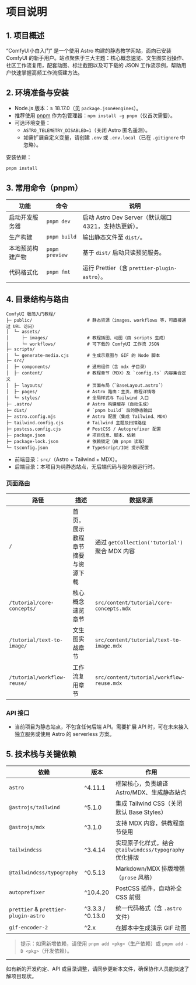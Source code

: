 ﻿# 项目说明

## 1. 项目概述
“ComfyUI小白入门” 是一个使用 Astro 构建的静态教学网站，面向已安装 ComfyUI 的新手用户。站点聚焦于三大主题：核心概念速览、文生图实战操作、社区工作流复用，配套动图、标注截图以及可下载的 JSON 工作流示例，帮助用户快速掌握高频工作流搭建方法。

## 2. 环境准备与安装
- Node.js 版本：≥ 18.17.0（见 `package.json#engines`）。
- 推荐使用 [pnpm](https://pnpm.io/) 作为包管理器：`npm install -g pnpm`（仅首次需要）。
- 可选环境变量：
  - `ASTRO_TELEMETRY_DISABLED=1`（关闭 Astro 匿名遥测）。
  - 如需扩展自定义变量，请创建 `.env` 或 `.env.local`（已在 `.gitignore` 中忽略）。

安装依赖：
```bash
pnpm install
```

## 3. 常用命令（pnpm）
| 功能 | 命令 | 说明 |
| ---- | ---- | ---- |
| 启动开发服务器 | `pnpm dev` | 启动 Astro Dev Server（默认端口 4321，支持热更新）。 |
| 生产构建 | `pnpm build` | 输出静态文件至 `dist/`。 |
| 本地预览构建产物 | `pnpm preview` | 基于 `dist/` 启动只读预览服务。 |
| 代码格式化 | `pnpm fmt` | 运行 Prettier（含 `prettier-plugin-astro`）。 |

## 4. 目录结构与路由
```
ComfyUI 极简入门教程/
├─ public/                     # 静态资源（images、workflows 等，可直接通过 URL 访问）
│  └─ assets/
│     ├─ images/               # 教程插图、动图（由 scripts 生成）
│     └─ workflows/            # 可下载的 ComfyUI 工作流 JSON
├─ scripts/
│  └─ generate-media.cjs       # 生成示意图与 GIF 的 Node 脚本
├─ src/
│  ├─ components/              # 通用组件（含 mdx 子目录）
│  ├─ content/                 # 教程章节（MDX）及 `config.ts` 内容集合定义
│  ├─ layouts/                 # 页面布局（`BaseLayout.astro`）
│  ├─ pages/                   # Astro 路由：主页、教程详情等
│  └─ styles/                  # 全局样式与 Tailwind 入口
├─ .astro/                     # Astro 构建缓存（自动生成）
├─ dist/                       # `pnpm build` 后的静态输出
├─ astro.config.mjs            # Astro 配置（集成 Tailwind、MDX）
├─ tailwind.config.cjs         # Tailwind 主题及扫描路径
├─ postcss.config.cjs          # PostCSS / Autoprefixer 配置
├─ package.json                # 项目信息、脚本、依赖
├─ package-lock.json           # 依赖锁定（由 pnpm 读取）
└─ tsconfig.json               # TypeScript/IDE 提示配置
```

- 前端目录：`src/`（Astro + Tailwind + MDX）。
- 后端目录：本项目为纯静态站点，无后端代码与服务器运行时。

### 页面路由
| 路径 | 描述 | 数据来源 |
| ---- | ---- | -------- |
| `/` | 首页，展示教程章节摘要与资源下载 | 通过 `getCollection('tutorial')` 聚合 MDX 内容 |
| `/tutorial/core-concepts/` | 核心概念速览章节 | `src/content/tutorial/core-concepts.mdx` |
| `/tutorial/text-to-image/` | 文生图实战章节 | `src/content/tutorial/text-to-image.mdx` |
| `/tutorial/workflow-reuse/` | 工作流复用章节 | `src/content/tutorial/workflow-reuse.mdx` |

### API 接口
- 当前项目为静态站点，不包含任何后端 API。需要扩展 API 时，可在未来接入独立服务或使用 Astro 的 serverless 方案。

## 5. 技术栈与关键依赖
| 依赖 | 版本 | 作用 |
| ---- | ---- | ---- |
| `astro` | ^4.11.1 | 框架核心，负责编译 Astro/MDX、生成静态站点 |
| `@astrojs/tailwind` | ^5.1.0 | 集成 Tailwind CSS（关闭默认 Base Styles） |
| `@astrojs/mdx` | ^3.1.0 | 支持 MDX 内容，供教程章节使用 |
| `tailwindcss` | ^3.4.14 | 实现原子化样式，结合 `@tailwindcss/typography` 优化排版 |
| `@tailwindcss/typography` | ^0.5.13 | Markdown/MDX 排版增强（`prose` 风格） |
| `autoprefixer` | ^10.4.20 | PostCSS 插件，自动补全 CSS 前缀 |
| `prettier` & `prettier-plugin-astro` | ^3.3.3 / ^0.13.0 | 统一代码格式（含 `.astro` 文件） |
| `gif-encoder-2` | ^2.x | 在脚本中生成演示 GIF 动图 |

> 提示：如需新增依赖，请使用 `pnpm add <pkg>`（生产依赖）或 `pnpm add -D <pkg>`（开发依赖）。

---
如有新的开发约定、API 或目录调整，请同步更新本文件，确保协作人员能快速了解项目现状。

